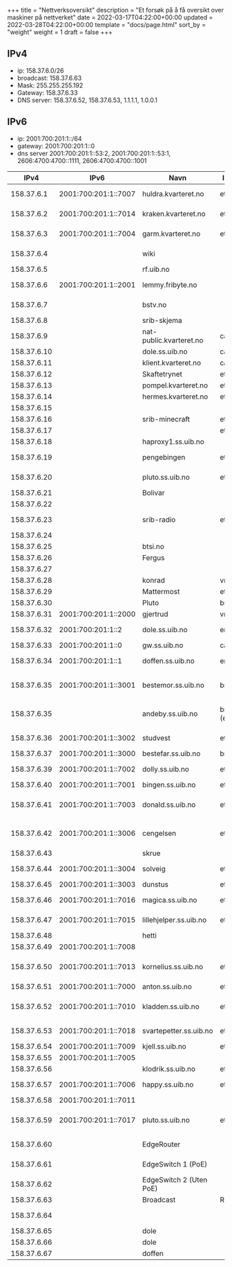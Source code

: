 +++
title = "Nettverksoversikt"
description = "Et forsøk på å få oversikt over maskiner på nettverket"
date = 2022-03-17T04:22:00+00:00
updated = 2022-03-28T04:22:00+00:00
template = "docs/page.html"
sort_by = "weight"
weight = 1
draft = false
+++

## IPv4

- ip: 158.37.6.0/26
- broadcast: 158.37.6.63
- Mask: 255.255.255.192
- Gateway: 158.37.6.33
- DNS server: 158.37.6.52, 158.37.6.53, 1.1.1.1, 1.0.0.1

## IPv6

- ip: 2001:700:201:1::/64
- gateway: 2001:700:201:1::0
- dns server 2001:700:201:1::53:2, 2001:700:201:1::53:1, 2606:4700:4700::1111,
  2606:4700:4700::1001

| IPv4        | IPv6                 | Navn                    | Interface    | Kommentar                              |
| ----------- | -------------------- | ----------------------- | ------------ | -------------------------------------- |
| 158.37.6.1  | 2001:700:201:1::7007 | huldra.kvarteret.no     | eth0         | Test server Kvarteret                  |
| 158.37.6.2  | 2001:700:201:1::7014 | kraken.kvarteret.no     | eth0         | Intern web Kvarteret                   |
| 158.37.6.3  | 2001:700:201:1::7004 | garm.kvarteret.no       | eth0         | PacketFence (MAB) Kvarteret            |
| 158.37.6.4  |                      | wiki                    |              | Zola wiki (konrad)                     |
| 158.37.6.5  |                      | rf.uib.no               |              | (kunde)                                |
| 158.37.6.6  | 2001:700:201:1::2001 | lemmy.fribyte.no        |              | Lemmy instans (konrad)                 |
| 158.37.6.7  |                      | bstv.no                 |              | Wordpress (kunde) (konrad)             |
| 158.37.6.8  |                      | srib-skjema             |              | (kunde) (konrad)                       |
| 158.37.6.9  |                      | nat-public.kvarteret.no | carp1        | Felles addresse                        |
| 158.37.6.10 |                      | dole.ss.uib.no          | carp1        | Felles addresse                        |
| 158.37.6.11 |                      | klient.kvarteret.no     | carp1        | Felles addresse                        |
| 158.37.6.12 |                      | Skaftetrynet            | eth2         |                                        |
| 158.37.6.13 |                      | pompel.kvarteret.no     | eth0         |                                        |
| 158.37.6.14 |                      | hermes.kvarteret.no     | eth0         |                                        |
| 158.37.6.15 |                      |                         |              | (ledig)                                |
| 158.37.6.16 |                      | srib-minecraft          | eth0         | (kunde) (konrad)                       |
| 158.37.6.17 |                      |                         | eth1         | (ledig)                                |
| 158.37.6.18 |                      | haproxy1.ss.uib.no      |              | (dunstus)                              |
| 158.37.6.19 |                      | pengebingen             | eth0:0       | Docker-øko (intern) (konrad)           |
| 158.37.6.20 |                      | pluto.ss.uib.no         | eth0:0       | samfunnet.uib.no (midlertidig)         |
| 158.37.6.21 |                      | Bolivar                 |              |                                        |
| 158.37.6.22 |                      |                         |              | (ledig)                                |
| 158.37.6.23 |                      | srib-radio              | eth2:1       | Docker-øko (kunde) (konrad)            |
| 158.37.6.24 |                      |                         |              | (ledig)                                |
| 158.37.6.25 |                      | btsi.no                 |              | (kunde)                                |
| 158.37.6.26 |                      | Fergus                  |              | Ganeti host                            |
| 158.37.6.27 |                      |                         |              | (ledig)                                |
| 158.37.6.28 |                      | konrad                  | vmbr0        | proxmox                                |
| 158.37.6.29 |                      | Mattermost              | eth0         | (intern) (konrad)                      |
| 158.37.6.30 |                      | Pluto                   | br0          |                                        |
| 158.37.6.31 | 2001:700:201:1::2000 | gjertrud                | vmbr0        | proxmox                                |
| 158.37.6.32 | 2001:700:201:1::2    | dole.ss.uib.no          | em1          | Brannmur + DHCP                        |
| 158.37.6.33 | 2001:700:201:1::0    | gw.ss.uib.no            | carp1        | Felles addresse                        |
| 158.37.6.34 | 2001:700:201:1::1    | doffen.ss.uib.no        | em1          | Brannmur + DHCP                        |
| 158.37.6.35 | 2001:700:201:1::3001 | bestemor.ss.uib.no      | br0 (eth0)   | Tidligere ganeti host + landingsserver |
| 158.37.6.35 |                      | andeby.ss.uib.no        | br0:0 (eth0) | Ganeti master (peker mot bestemor      |
| 158.37.6.36 | 2001:700:201:1::3002 | studvest                | eth0         | Docker-øko, (kunde) (konrad)           |
| 158.37.6.37 | 2001:700:201:1::3000 | bestefar.ss.uib.no      | br0 (eth0)   |                                        |
| 158.37.6.39 | 2001:700:201:1::7002 | dolly.ss.uib.no         | eth0         | (tilsynelatende ikke i bruk)           |
| 158.37.6.40 | 2001:700:201:1::7001 | bingen.ss.uib.no        | eth0         | Backup maskin                          |
| 158.37.6.41 | 2001:700:201:1::7003 | donald.ss.uib.no        | eth0         | MYSQL database (dunstus) (gammel)      |
| 158.37.6.42 | 2001:700:201:1::3006 | cengelsen               | eth0         | nettside (medlem) (konrad)             |
| 158.37.6.43 |                      | skrue                   |              | Backup maskin                          |
| 158.37.6.44 | 2001:700:201:1::3004 | solveig                 | eth0         | ganeti host master                     |
| 158.37.6.45 | 2001:700:201:1::3003 | dunstus                 | eth0         | ganeti host                            |
| 158.37.6.46 | 2001:700:201:1::7016 | magica.ss.uib.no        | eth0         | gammel intern server                   |
| 158.37.6.47 | 2001:700:201:1::7015 | lillehjelper.ss.uib.no  | eth0         | gammel IRC - Quassel                   |
| 158.37.6.48 |                      | hetti                   |              | Ny fujitsu                             |
| 158.37.6.49 | 2001:700:201:1::7008 |                         |              | (ledig)                                |
| 158.37.6.50 | 2001:700:201:1::7013 | kornelius.ss.uib.no     | eth0         | gammel overvåkning - Munin             |
| 158.37.6.51 | 2001:700:201:1::7000 | anton.ss.uib.no         | eth0         | gammel LDAP                            |
| 158.37.6.52 | 2001:700:201:1::7010 | kladden.ss.uib.no       | eth0         | DNS tjener (solveig) (master)          |
| 158.37.6.53 | 2001:700:201:1::7018 | svartepetter.ss.uib.no  | eth0         | DNS tjener (dunstus) (slave)           |
| 158.37.6.54 | 2001:700:201:1::7009 | kjell.ss.uib.no         | eth0         | (fergus)                               |
| 158.37.6.55 | 2001:700:201:1::7005 |                         |              | (ledig)                                |
| 158.37.6.56 |                      | klodrik.ss.uib.no       | eth0         | (dunstus)                              |
| 158.37.6.57 | 2001:700:201:1::7006 | happy.ss.uib.no         | eth0         | gammel spill-server                    |
| 158.37.6.58 | 2001:700:201:1::7011 |                         |              | (ledig)                                |
| 158.37.6.59 | 2001:700:201:1::7017 | pluto.ss.uib.no         | eth0         | Diverse nettsider srib.no++ (solveig)  |
| 158.37.6.60 |                      | EdgeRouter              |              | (Ubiquiti EdgeRouter)                  |
| 158.37.6.61 |                      | EdgeSwitch 1 (PoE)      |              | (Ubiquiti EdgeSwitch)                  |
| 158.37.6.62 |                      | EdgeSwitch 2 (Uten PoE) |              | (Ubiquiti EdgeSwitch)                  |
| 158.37.6.63 |                      | Broadcast               | RESERVED     |                                        |
| 158.37.6.64 |                      |                         |              | (tilsynelatende defekt)                |
| 158.37.6.65 |                      | dole                    |              | Ekstern ip                             |
| 158.37.6.66 |                      | dole                    |              | Ekstern ip                             |
| 158.37.6.67 |                      | doffen                  |              | Ekstern ip                             |

